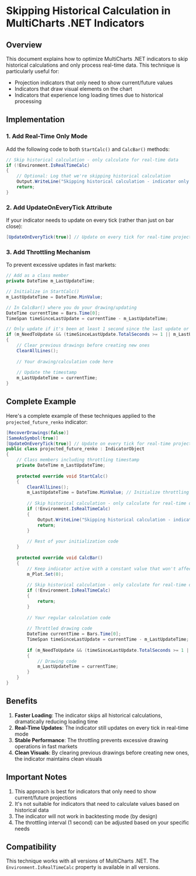 # Skipping Historical Calculation in MultiCharts .NET Indicators

## Overview

This document explains how to optimize MultiCharts .NET indicators to skip historical calculations and only process real-time data. This technique is particularly useful for:

- Projection indicators that only need to show current/future values
- Indicators that draw visual elements on the chart
- Indicators that experience long loading times due to historical processing

## Implementation

### 1. Add Real-Time Only Mode

Add the following code to both `StartCalc()` and `CalcBar()` methods:

```csharp
// Skip historical calculation - only calculate for real-time data
if (!Environment.IsRealTimeCalc)
{
    // Optional: Log that we're skipping historical calculation
    Output.WriteLine("Skipping historical calculation - indicator only works in real-time");
    return;
}
```

### 2. Add UpdateOnEveryTick Attribute

If your indicator needs to update on every tick (rather than just on bar close):

```csharp
[UpdateOnEveryTick(true)] // Update on every tick for real-time projections
```

### 3. Add Throttling Mechanism

To prevent excessive updates in fast markets:

```csharp
// Add as a class member
private DateTime m_LastUpdateTime;

// Initialize in StartCalc()
m_LastUpdateTime = DateTime.MinValue;

// In CalcBar() where you do your drawing/updating
DateTime currentTime = Bars.Time[0];
TimeSpan timeSinceLastUpdate = currentTime - m_LastUpdateTime;

// Only update if it's been at least 1 second since the last update or if this is the first update
if (m_NeedToUpdate && (timeSinceLastUpdate.TotalSeconds >= 1 || m_LastUpdateTime == DateTime.MinValue))
{
    // Clear previous drawings before creating new ones
    ClearAllLines();
    
    // Your drawing/calculation code here
    
    // Update the timestamp
    m_LastUpdateTime = currentTime;
}
```

## Complete Example

Here's a complete example of these techniques applied to the `projected_future_renko` indicator:

```csharp
[RecoverDrawings(false)]
[SameAsSymbol(true)]
[UpdateOnEveryTick(true)] // Update on every tick for real-time projections
public class projected_future_renko : IndicatorObject
{
    // Class members including throttling timestamp
    private DateTime m_LastUpdateTime;
    
    protected override void StartCalc()
    {
        ClearAllLines();
        m_LastUpdateTime = DateTime.MinValue; // Initialize throttling timer
        
        // Skip historical calculation - only calculate for real-time data
        if (!Environment.IsRealTimeCalc)
        {
            Output.WriteLine("Skipping historical calculation - indicator only works in real-time");
            return;
        }
        
        // Rest of your initialization code
    }
    
    protected override void CalcBar()
    {
        // Keep indicator active with a constant value that won't affect the chart
        m_Plot.Set(0);
        
        // Skip historical calculation - only calculate for real-time data
        if (!Environment.IsRealTimeCalc)
        {
            return;
        }
        
        // Your regular calculation code
        
        // Throttled drawing code
        DateTime currentTime = Bars.Time[0];
        TimeSpan timeSinceLastUpdate = currentTime - m_LastUpdateTime;
        
        if (m_NeedToUpdate && (timeSinceLastUpdate.TotalSeconds >= 1 || m_LastUpdateTime == DateTime.MinValue))
        {
            // Drawing code
            m_LastUpdateTime = currentTime;
        }
    }
}
```

## Benefits

1. **Faster Loading**: The indicator skips all historical calculations, dramatically reducing loading time
2. **Real-Time Updates**: The indicator still updates on every tick in real-time mode
3. **Stable Performance**: The throttling prevents excessive drawing operations in fast markets
4. **Clean Visuals**: By clearing previous drawings before creating new ones, the indicator maintains clean visuals

## Important Notes

1. This approach is best for indicators that only need to show current/future projections
2. It's not suitable for indicators that need to calculate values based on historical data
3. The indicator will not work in backtesting mode (by design)
4. The throttling interval (1 second) can be adjusted based on your specific needs

## Compatibility

This technique works with all versions of MultiCharts .NET. The `Environment.IsRealTimeCalc` property is available in all versions.
